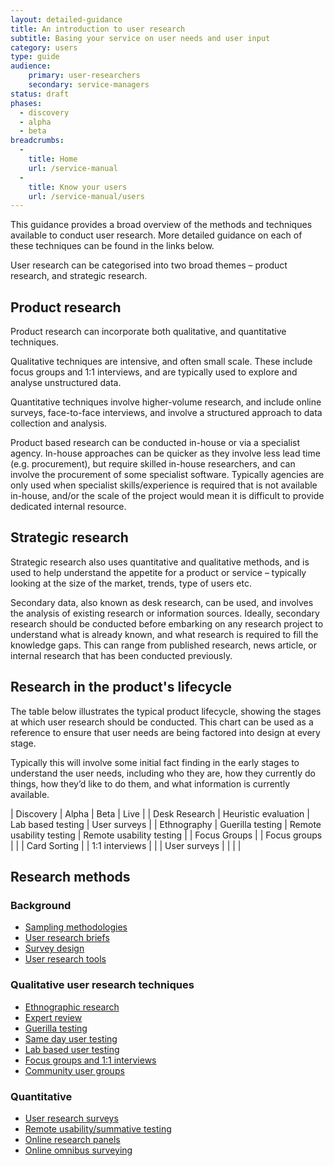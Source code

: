 ```yaml
---
layout: detailed-guidance
title: An introduction to user research
subtitle: Basing your service on user needs and user input
category: users
type: guide
audience: 
    primary: user-researchers
    secondary: service-managers
status: draft
phases:
  - discovery
  - alpha
  - beta
breadcrumbs:
  -
    title: Home
    url: /service-manual
  -
    title: Know your users
    url: /service-manual/users
---
```


This guidance provides a broad overview of the methods and techniques available to conduct user research. More detailed guidance on each of these techniques can be found in the links below. 

User research can be categorised into two broad themes – product research, and strategic research. 

## Product research

Product research can incorporate both qualitative, and quantitative techniques.

Qualitative techniques are intensive, and often small scale. These include focus groups and 1:1 interviews, and are typically used to explore and analyse unstructured data. 

Quantitative techniques involve higher-volume research, and include online surveys, face-to-face interviews, and involve a structured approach to data collection and analysis. 

Product based research can be conducted in-house or via a specialist agency. In-house approaches can be quicker as they involve less lead time (e.g. procurement), but require skilled in-house researchers, and can involve the procurement of some specialist software. Typically agencies are only used when specialist skills/experience is required that is not available in-house, and/or the scale of the project would mean it is difficult to provide dedicated internal resource. 

## Strategic research

Strategic research also uses quantitative and qualitative methods, and is used to help understand the appetite for a product or service – typically looking at the size of the market, trends, type of users etc.

Secondary data, also known as desk research, can be used, and involves the analysis of existing research or information sources. Ideally, secondary research should be conducted before embarking on any research project to understand what is already known, and what research is required to fill the knowledge gaps. This can range from published research, news article, or internal research that has been conducted previously.

## Research in the product's lifecycle

The table below illustrates the typical product lifecycle, showing the stages at which user research should be conducted. This chart can be used as a reference to ensure that user needs are being factored into design at every stage. 

Typically this will involve some initial fact finding in the early stages to understand the user needs, including who they are, how they currently do things, how they’d like to do them, and what information is currently available. 

| Discovery | Alpha | Beta | Live |
| Desk Research | Heuristic evaluation | Lab based testing | User surveys |
| Ethnography | Guerilla testing | Remote usability testing | Remote usability testing |
| Focus Groups | | Focus groups | |
| Card Sorting | | 1:1 interviews | |
| User surveys | | | |


## Research methods

### Background

* [Sampling methodologies](/service-manual/users/user-research/samplingmethodologies.html)
* [User research briefs](/service-manual/users/user-research/userresearchbriefs.html)
* [Survey design](/service-manual/users/user-research/surveydesign.html)
* [User research tools](/service-manual/users/user-research/userresearchtools.html)
 
### Qualitative user research techniques

* [Ethnographic research](/service-manual/users/user-research/ethnographicresearch.html)
* [Expert review](/service-manual/users/user-research/expert-review.html)
* [Guerilla testing](/service-manual/users/user-research/guerillatesting.html)
* [Same day user testing](/service-manual/users/user-research/samedayusertesting.html)
* [Lab based user testing](/service-manual/users/user-research/labbasedusertesting.html)
* [Focus groups and 1:1 interviews](/service-manual/users/user-research/focusgroupsminigroupsandinterviews.html)
* [Community user groups](/service-manual/users/user-research/communityusergroups.html)

### Quantitative

* [User research surveys](/service-manual/users/user-research/userresearchsurveys.html)
* [Remote usability/summative testing](/service-manual/users/user-research/remoteusability.html)
* [Online research panels](/service-manual/users/user-research/onlineresearchpanels.html)
* [Online omnibus surveying](/service-manual/users/user-research/onlineomnibussurvey.html)
